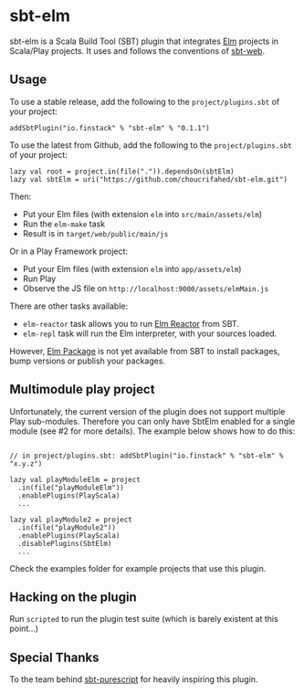 # sbt-elm

sbt-elm is a Scala Build Tool (SBT) plugin that integrates [Elm](http://elm-lang.org/) projects in Scala/Play projects.
It uses and follows the conventions of [sbt-web](https://github.com/sbt/sbt-web).

## Usage

To use a stable release, add the following to the `project/plugins.sbt` of your project:

    addSbtPlugin("io.finstack" % "sbt-elm" % "0.1.1")

To use the latest from Github, add the following to the `project/plugins.sbt` of your project:

    lazy val root = project.in(file(".")).dependsOn(sbtElm)
    lazy val sbtElm = uri("https://github.com/choucrifahed/sbt-elm.git")

Then:

  * Put your Elm files (with extension `elm` into `src/main/assets/elm`)
  * Run the `elm-make` task
  * Result is in `target/web/public/main/js`

Or in a Play Framework project:

  * Put your Elm files (with extension `elm` into `app/assets/elm`)
  * Run Play
  * Observe the JS file on `http://localhost:9000/assets/elmMain.js`

There are other tasks available:

 * `elm-reactor` task allows you to run [Elm Reactor](https://github.com/elm-lang/elm-reactor) from SBT.
 * `elm-repl` task will run the Elm interpreter, with your sources loaded.

However, [Elm Package](https://github.com/elm-lang/elm-package) is not yet available from SBT to install packages, bump versions or publish your packages.

## Multimodule play project

Unfortunately, the current version of the plugin does not support multiple Play sub-modules. Therefore you can only have SbtElm enabled for a single module (see #2 for more details). The example below shows how to do this:

```

// in project/plugins.sbt: addSbtPlugin("io.finstack" % "sbt-elm" % "x.y.z")

lazy val playModuleElm = project
  .in(file("playModuleElm"))
  .enablePlugins(PlayScala)
  ...
  
lazy val playModule2 = project
  .in(file("playModule2"))
  .enablePlugins(PlayScala)
  .disablePlugins(SbtElm)
  ...
``` 

Check the examples folder for example projects that use this plugin.

## Hacking on the plugin

Run `scripted` to run the plugin test suite (which is barely existent at this point...)

## Special Thanks

To the team behind [sbt-purescript](https://github.com/eamelink/sbt-purescript) for heavily inspiring this plugin.
